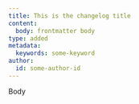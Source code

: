 ```yaml
---
title: This is the changelog title
content:
  body: frontmatter body
type: added
metadata:
  keywords: some-keyword
author:
  id: some-author-id
---
```


Body
